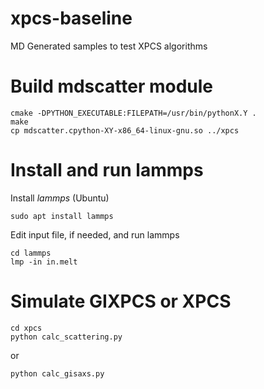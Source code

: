 # xpcs-baseline
MD Generated samples to test XPCS algorithms

# Build mdscatter module
 ```shell
 cmake -DPYTHON_EXECUTABLE:FILEPATH=/usr/bin/pythonX.Y .
 make
 cp mdscatter.cpython-XY-x86_64-linux-gnu.so ../xpcs
 ```
 
 # Install and run lammps
 Install *lammps* (Ubuntu)
 ```shell
 sudo apt install lammps
 ```
 
Edit input file, if needed, and run lammps

```shell
cd lammps
lmp -in in.melt
```

# Simulate GIXPCS or XPCS
```shell
cd xpcs
python calc_scattering.py
```
or 
```shell
python calc_gisaxs.py
```
